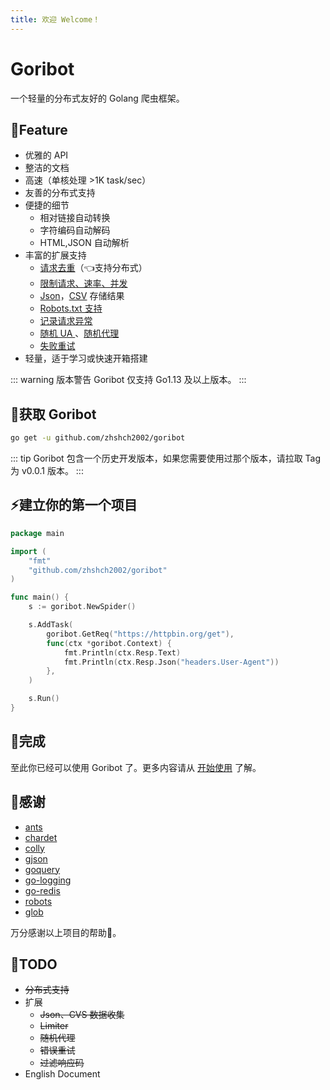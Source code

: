 ```yaml
---
title: 欢迎 Welcome！
---
```


# Goribot
一个轻量的分布式友好的 Golang 爬虫框架。

## 🚀Feature
* 优雅的 API
* 整洁的文档
* 高速（单核处理 >1K task/sec）
* 友善的分布式支持
* 便捷的细节
  * 相对链接自动转换
  * 字符编码自动解码
  * HTML,JSON 自动解析
* 丰富的扩展支持
  * [请求去重](./extensions.html#reqdeduplicate-%e8%af%b7%e6%b1%82%e5%8e%bb%e9%87%8d)（👈支持分布式）
  * [限制请求、速率、并发](./extensions.html#limiter-%e9%99%90%e5%88%b6%e8%af%b7%e6%b1%82%e3%80%81%e9%80%9f%e7%8e%87%e3%80%81%e5%b9%b6%e5%8f%91)
  * [Json](./extensions.html#saveitemsasjson-%e4%bf%9d%e5%ad%98-item-%e5%88%b0-json-%e6%96%87%e4%bb%b6)，[CSV](./extensions.html#saveitemsascsv-%e4%bf%9d%e5%ad%98-item-%e5%88%b0-csv-%e6%96%87%e4%bb%b6) 存储结果
  * [Robots.txt 支持](./extensions.html#robotstxt-robots-txt-%e6%94%af%e6%8c%81)
  * [记录请求异常](./extensions.html#spiderlogerror-%e8%ae%b0%e5%bd%95%e6%84%8f%e5%a4%96%e5%92%8c%e9%94%99%e8%af%af)
  * [随机 UA ](./extensions.html#randomuseragent-%e9%9a%8f%e6%9c%ba-ua)、[随机代理](./extensions.html#randomproxy-%e9%9a%8f%e6%9c%ba%e4%bb%a3%e7%90%86)
  * [失败重试](./extensions.html#retry-%e5%a4%b1%e8%b4%a5%e9%87%8d%e8%af%95)
* 轻量，适于学习或快速开箱搭建

::: warning 版本警告
Goribot 仅支持 Go1.13 及以上版本。
:::

## 👜获取 Goribot
```sh
go get -u github.com/zhshch2002/goribot
```
::: tip
Goribot 包含一个历史开发版本，如果您需要使用过那个版本，请拉取 Tag 为 v0.0.1 版本。
:::

## ⚡建立你的第一个项目
```Go
package main

import (
	"fmt"
	"github.com/zhshch2002/goribot"
)

func main() {
	s := goribot.NewSpider()

	s.AddTask(
		goribot.GetReq("https://httpbin.org/get"),
		func(ctx *goribot.Context) {
			fmt.Println(ctx.Resp.Text)
			fmt.Println(ctx.Resp.Json("headers.User-Agent"))
		},
	)

	s.Run()
}
```

## 🎉完成
至此你已经可以使用 Goribot 了。更多内容请从 [开始使用](./get-start) 了解。

## 🙏感谢

* [ants](https://github.com/panjf2000/ants)
* [chardet](https://github.com/saintfish/chardet)
* [colly](https://github.com/gocolly/colly)
* [gjson](https://github.com/tidwall/gjson)
* [goquery](https://github.com/PuerkitoBio/goquery)
* [go-logging](https://github.com/op/go-logging)
* [go-redis](https://github.com/go-redis/redis)
* [robots](https://github.com/slyrz/robots)
* [glob](https://github.com/gobwas/glob)

万分感谢以上项目的帮助🙏。

## 📃TODO

* ~~分布式支持~~
* 扩展
  * ~~Json、CVS 数据收集~~
  * ~~Limiter~~
  * ~~随机代理~~
  * ~~错误重试~~
  * ~~过滤响应码~~
* English Document